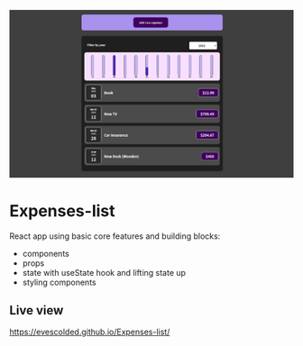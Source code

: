 ![cover](./cover.png)

# Expenses-list

React app using basic core features and building blocks:

- components
- props
- state with useState hook and lifting state up
- styling components

## Live view

https://evescolded.github.io/Expenses-list/

